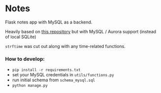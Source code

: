 # Notes

Flask notes app with MySQL as a backend.

Heavily based on [this repository](https://github.com/OmkarPathak/A-Simple-Note-Taking-Web-App) but with MySQL / Aurora support (instead of local SQLite)

`strftime` was cut out along with any time-related functions.

### How to develop:
* `pip install -r requirements.txt`
* set your MySQL credentials in `utils/functions.py`
* run initial schema from `schema_mysql.sql`
* `python manage.py`